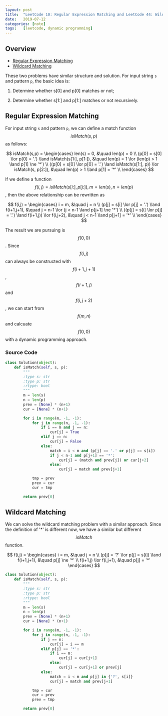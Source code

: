 ```yaml
---
layout: post
title:  "LeetCode 10: Regular Expression Matching and LeetCode 44: Wildcard Matching"
date:   2019-07-12
categories: [note]
tags:   [leetcode, dynamic programming]
---
```

<script src='https://cdnjs.cloudflare.com/ajax/libs/mathjax/2.7.5/latest.js?config=TeX-MML-AM_CHTML' async></script>

## Overview

* [Regular Expression Matching](https://leetcode.com/problems/regular-expression-matching/)
* [Wildcard Matching](https://leetcode.com/problems/wildcard-matching/)

These two problems have similar structure and solution. For input string `s` and pattern `p`, the basic idea is:

1. Determine whether s[0] and p[0] matches or not;

2. Determine whether s[1:] and p[1:] matches or not recursively.

## Regular Expression Matching

For input string `s` and pattern `p`, we can define a match function $$isMatch(s, p)$$ as follows:

$$
isMatch(s,p) =
  \begin{cases}
    len(s) = 0, &\quad len(p) = 0 \\
    (p[0] = s[0] \lor p[0] = '.') \land isMatch(s[1:], p[1:]), &\quad len(p) = 1 \lor (len(p) > 1 \land p[1] \ne '*') \\
    ((p[0] = s[0] \lor p[0] = '.') \land isMatch(s[1:], p)) \lor isMatch(s, p[2:]), &\quad len(p) > 1 \land p[1] = '*' \\
  \end{cases}
$$

If we define a function $$f(i,j) = isMatch(s[i:], p[j:]), m = len(s), n = len(p)$$, then the above relationship can be rewritten as

$$
f(i,j) =
  \begin{cases}
    i = m, &\quad j = n \\
    (p[j] = s[i] \lor p[j] = '.') \land f(i+1,j+1), &\quad j = n-1 \lor (j < n-1 \land p[j+1] \ne '*') \\
    ((p[j] = s[i] \lor p[j] = '.') \land f(i+1,j)) \lor f(i,j+2), &\quad j < n-1 \land p[j+1] = '*' \\
  \end{cases}
$$

The result we are pursuing is $$f(0,0)$$. Since $$f(i,j)$$ can always be constructed with $$f(i+1,j+1)$$, $$f(i+1,j)$$ and $$f(i,j+2)$$,
we can start from $$f(m,n)$$ and calcuate $$f(0,0)$$ with a dynamic programming approach.

### Source Code

```python
class Solution(object):
    def isMatch(self, s, p):
        """
        :type s: str
        :type p: str
        :rtype: bool
        """
        m = len(s)
        n = len(p)
        prev = [None] * (n+1)
        cur = [None] * (n+1)

        for i in range(m, -1, -1):
            for j in range(n, -1, -1):
                if i == m and j == n:
                    cur[j] = True
                elif j == n:
                    cur[j] = False
                else:
                    match = i < m and (p[j] == '.' or p[j] == s[i])
                    if j < n-1 and p[j+1] == '*':
                        cur[j] = (match and prev[j]) or cur[j+2]
                    else:
                        cur[j] = match and prev[j+1]

            tmp = prev
            prev = cur
            cur = tmp

        return prev[0]
```

## Wildcard Matching

We can solve the wildcard matching problem with a similar approach. Since the definition of '*' is different now, we have
a similar but different $$isMatch$$ function.

$$
f(i,j) =
  \begin{cases}
    i = m, &\quad j = n \\
    (p[j] = '?' \lor p[j] = s[i]) \land f(i+1,j+1), &\quad p[j] \ne '*' \\
    f(i+1,j) \lor f(i,j+1), &\quad p[j] = '*'
  \end{cases}
$$

```python
class Solution(object):
    def isMatch(self, s, p):
        """
        :type s: str
        :type p: str
        :rtype: bool
        """
        m = len(s)
        n = len(p)
        prev = [None] * (n+1)
        cur = [None] * (n+1)

        for i in range(m, -1, -1):
            for j in range(n, -1, -1):
                if j == n:
                    cur[j] = i == m
                elif p[j] == '*':
                    if i == m:
                        cur[j] = cur[j+1]
                    else:
                        cur[j] = cur[j+1] or prev[j]
                else:
                    match = i < m and p[j] in {'?', s[i]}
                    cur[j] = match and prev[j+1]

            tmp = cur
            cur = prev
            prev = tmp

        return prev[0]
```
